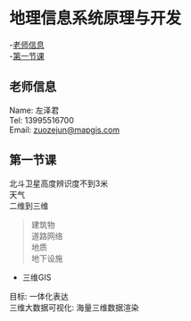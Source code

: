# 地理信息系统原理与开发

-[老师信息](#老师信息)  
-[第一节课](#第一节课)

## 老师信息

Name:   左泽君  
Tel:    13995516700  
Email:  zuozejun@mapgis.com  

## 第一节课

北斗卫星高度辨识度不到3米  
天气  
二维到三维  
>建筑物  
>道路网络  
>地质  
>地下设施

* 三维GIS

目标: 一体化表达  
三维大数据可视化: 海量三维数据渲染  